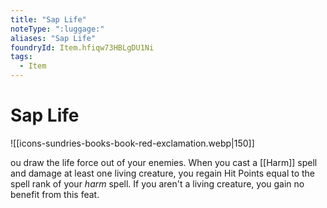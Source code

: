 ```yaml
---
title: "Sap Life"
noteType: ":luggage:"
aliases: "Sap Life"
foundryId: Item.hfiqw73HBLgDU1Ni
tags:
  - Item
---
```


# Sap Life
![[icons-sundries-books-book-red-exclamation.webp|150]]

ou draw the life force out of your enemies. When you cast a [[Harm]] spell and damage at least one living creature, you regain Hit Points equal to the spell rank of your _harm_ spell. If you aren't a living creature, you gain no benefit from this feat.
